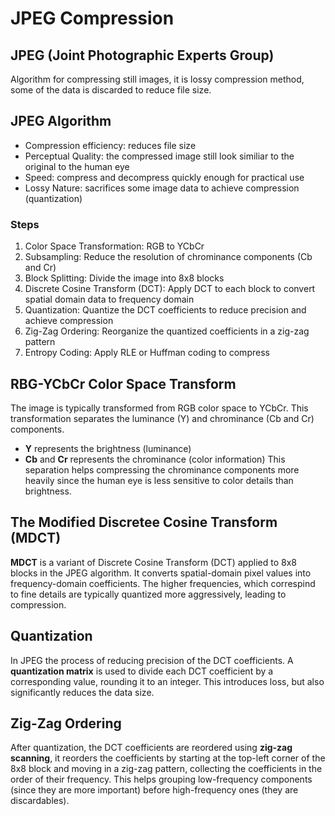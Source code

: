 # JPEG Compression

## JPEG (Joint Photographic Experts Group)
Algorithm for compressing still images, it is lossy compression method, some of the data is discarded to reduce file size.

## JPEG Algorithm
- Compression efficiency: reduces file size
- Perceptual Quality: the compressed image still look similiar to the original to the human eye
- Speed: compress and decompress quickly enough for practical use
- Lossy Nature: sacrifices some image data to achieve compression (quantization)

### Steps
1. Color Space Transformation: RGB to YCbCr
2. Subsampling: Reduce the resolution of chrominance components (Cb and Cr)
3. Block Splitting: Divide the image into 8x8 blocks
4. Discrete Cosine Transform (DCT): Apply DCT to each block to convert spatial domain data to frequency domain
5. Quantization: Quantize the DCT coefficients to reduce precision and achieve compression
6. Zig-Zag Ordering: Reorganize the quantized coefficients in a zig-zag pattern
7. Entropy Coding: Apply RLE or Huffman coding to compress

## RBG-YCbCr Color Space Transform
The image is typically transformed from RGB color space to YCbCr. This transformation separates the luminance (Y) and chrominance (Cb and Cr) components.
- **Y** represents the brightness (luminance)
- **Cb** and **Cr** represents the chrominance (color information)
This separation helps compressing the chrominance components more heavily since the human eye is less sensitive to color details than brightness.

## The Modified Discretee Cosine Transform (MDCT)
**MDCT** is a variant of Discrete Cosine Transform (DCT) applied to 8x8 blocks in the JPEG algorithm. It converts spatial-domain pixel values into frequency-domain coefficients. The higher frequencies, which correspind to fine details are typically quantized more aggressively, leading to compression.

## Quantization
In JPEG the process of reducing precision of the DCT coefficients. A **quantization matrix** is used to divide each DCT coefficient by a corresponding value, rounding it to an integer. This introduces loss, but also significantly reduces the data size.

## Zig-Zag Ordering
After quantization, the DCT coefficients are reordered using **zig-zag scanning**, it reorders the coefficients by starting at the top-left corner of the 8x8 block and moving in a zig-zag pattern, collecting the coefficients in the order of their frequency. This helps grouping low-frequency components (since they are more important) before high-frequency ones (they are discardables).
